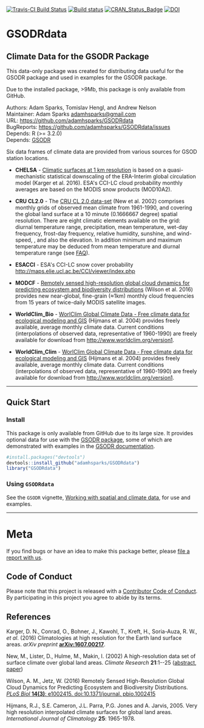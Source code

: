[![Travis-CI Build Status](https://travis-ci.org/adamhsparks/GSODRdata.svg?branch=master)](https://travis-ci.org/adamhsparks/GSODRdata)
[![Build status](https://ci.appveyor.com/api/projects/status/yf34qfha7662val4/branch/master?svg=true)](https://ci.appveyor.com/api/projects/status/yf34qfha7662val4/branch/master?svg=true)
[![CRAN_Status_Badge](http://www.r-pkg.org/badges/version/GSODRdata)]()
[![DOI](https://zenodo.org/badge/78181238.svg)](https://zenodo.org/badge/latestdoi/78181238)

# GSODRdata

## Climate Data for the GSODR Package

This data-only package was created for distributing data useful for the GSODR
package and used in examples for the GSODR package.

Due to the installed package, >9Mb, this package is only available from GitHub.

Authors: Adam Sparks, Tomislav Hengl, and Andrew Nelson  
Maintainer: Adam Sparks <adamhsparks@gmail.com>  
URL: https://github.com/adamhsparks/GSODRdata  
BugReports: https://github.com/adamhsparks/GSODRdata/issues  
Depends: R (>= 3.2.0)  
Depends: [GSODR](https://cran.r-project.org/package=GSODR)

Six data frames of climate data are provided from various sources for GSOD station locations.

  * **CHELSA** - [Climatic surfaces at 1 km resolution](http://chelsa-climate.org)
  is based on a quasi-mechanistic statistical downscaling of the ERA-Interim global circulation model (Karger et al. 2016). ESA's CCI-LC cloud probability monthly averages are based on the MODIS snow products (MOD10A2).

  * **CRU CL2.0** - The [CRU CL 2.0 data-set](https://crudata.uea.ac.uk/~timm/grid/CRU_CL_2_0.html) 
  (New et al. 2002) comprises monthly grids of observed mean climate from 1961-1990, and covering the global land surface at a 10 minute (0.1666667 degree) spatial resolution. There are eight climatic elements available on the grid: diurnal temperature range, precipitation, mean temperature, wet-day frequency, frost-day frequency, relative humidity, sunshine, and wind-speed, , and also the elevation. In addition minimum and maximum temperature may be deduced from mean temperature and diurnal temperature range (see [FAQ](https://crudata.uea.ac.uk/~timm/grid/faq.html)).

  * **ESACCI** - ESA's CCI-LC snow cover probability 
  <http://maps.elie.ucl.ac.be/CCI/viewer/index.php>

  * **MODCF** - [Remotely sensed high-resolution global cloud dynamics for predicting ecosystem and biodiversity distributions](https://github.com/adammwilson/Cloud)
  (Wilson et al. 2016) provides new near-global, fine-grain (≈1km) monthly cloud frequencies from 15 years of twice-daily MODIS satellite images.
  
  * **WorldClim_Bio** - [WorlClim Global Climate Data - Free climate data for ecological modeling and GIS](http://www.worldclim.org/version1)
  (Hijmans et al. 2004) provides freely available, average monthly climate data. Current
conditions (interpolations of observed data, representative of 1960-1990)
are freely available for download from http://www.worldclim.org/version1.

  * **WorldClim_Clim** - [WorlClim Global Climate Data - Free climate data for ecological modeling and GIS](http://www.worldclim.org/version1)
  (Hijmans et al. 2004) provides freely available, average monthly climate data. Current
conditions (interpolations of observed data, representative of 1960-1990)
are freely available for download from http://www.worldclim.org/version1.

-----

## Quick Start

### Install

This package is only available from GitHub due to its large size. It provides optional data for use with the [GSODR package](http://adamhsparks.github.io/GSODR/), some of which are demonstrated with examples in the [GSODR documentation](http://adamhsparks.github.io/GSODR/articles/index.html).

```r
#install.packages("devtools")
devtools::install_github("adamhsparks/GSODRdata")
library("GSODRdata")
````

### Using `GSODRdata`

See the `GSODR` vignette, [Working with spatial and climate data](http://ropensci.github.io/GSODR/articles/Working_with_spatial_and_climate_data.html), for use and examples.

-----

# Meta 
If you find bugs or have an idea to make this package better, please [file a report with us](https://github.com/adamhsparks/GSODRdata/issues).

## Code of Conduct

Please note that this project is released with a [Contributor Code of Conduct](CONDUCT.md). By participating in this project you agree to abide by its terms.

## References

Karger, D. N., Conrad, O., Bohner, J., Kawohl, T., Kreft, H., Soria-Auza, R. W., *et al*. (2016) Climatologies at high resolution for the Earth land surface areas. *arXiv preprint* [**arXiv:1607.00217**](https://www.arxiv.org/abs/1607.00217).

New, M., Lister, D., Hulme, M., Makin, I. (2002) A high-resolution data set of surface climate over global land areas. *Climate Research* **21**:1--25
([abstract](https://crudata.uea.ac.uk/cru/data/hrg/tmc/readme.txt), [paper](http://www.int-res.com/articles/cr2002/21/c021p001.pdf))

Wilson, A. M., Jetz, W. (2016) Remotely Sensed High-Resolution Global Cloud Dynamics for Predicting Ecosystem and Biodiversity Distributions. [*PLoS Biol* **14(3)**: e1002415. doi:10.1371/journal. pbio.1002415](http://journals.plos.org/plosbiology/article?id=10.1371/journal.pbio.1002415)

Hijmans, R.J., S.E. Cameron, J.L. Parra, P.G. Jones and A. Jarvis, 2005. Very 
high resolution interpolated climate surfaces for global land areas. 
*International Journal of Climatology* **25**: 1965-1978.
